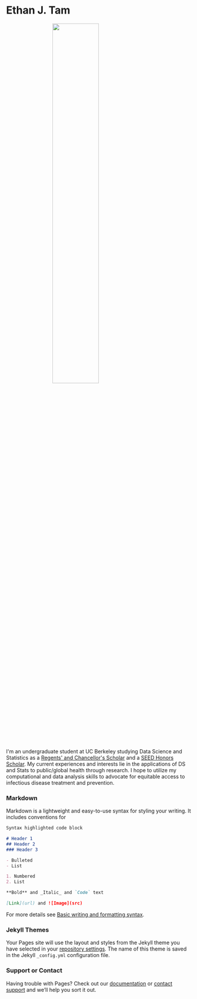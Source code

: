 # **Ethan J. Tam**

 <img src="./IMG_8733.heic" style="width:50%; margin:auto; display:block">

I'm an undergraduate student at UC Berkeley studying Data Science and Statistics as a [Regents' and Chancellor's Scholar](https://financialaid.berkeley.edu/types-of-aid-at-berkeley/scholarships/regents-and-chancellors-scholarship/) and a [SEED Honors Scholar](https://seedscholars.berkeley.edu/home). My current experiences and interests lie in the applications of DS and Stats to public/global health through research. I hope to utilize my computational and data analysis skills to advocate for equitable access to infectious disease treatment and prevention. 

### Markdown

Markdown is a lightweight and easy-to-use syntax for styling your writing. It includes conventions for

```markdown
Syntax highlighted code block

# Header 1
## Header 2
### Header 3

- Bulleted
- List

1. Numbered
2. List

**Bold** and _Italic_ and `Code` text

[Link](url) and ![Image](src)
```

For more details see [Basic writing and formatting syntax](https://docs.github.com/en/github/writing-on-github/getting-started-with-writing-and-formatting-on-github/basic-writing-and-formatting-syntax).

### Jekyll Themes

Your Pages site will use the layout and styles from the Jekyll theme you have selected in your [repository settings](https://github.com/ethan-tam33/Ethan-Tam-website/settings/pages). The name of this theme is saved in the Jekyll `_config.yml` configuration file.

### Support or Contact

Having trouble with Pages? Check out our [documentation](https://docs.github.com/categories/github-pages-basics/) or [contact support](https://support.github.com/contact) and we’ll help you sort it out.
